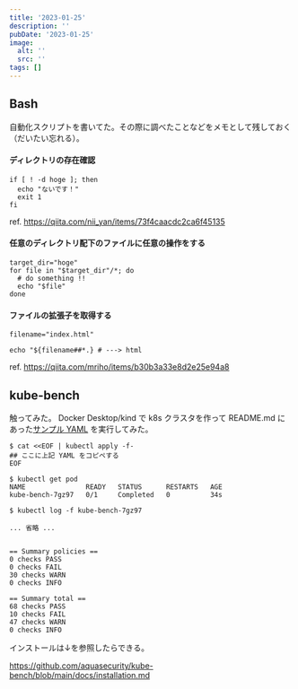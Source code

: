 ```yaml
---
title: '2023-01-25'
description: ''
pubDate: '2023-01-25'
image:
  alt: ''
  src: ''
tags: []
---
```


## Bash

自動化スクリプトを書いてた。その際に調べたことなどをメモとして残しておく（だいたい忘れる）。

#### ディレクトリの存在確認

```shell
if [ ! -d hoge ]; then
  echo "ないです！"
  exit 1
fi
```

ref. https://qiita.com/nii_yan/items/73f4caacdc2ca6f45135

#### 任意のディレクトリ配下のファイルに任意の操作をする

```shell
target_dir="hoge"
for file in "$target_dir"/*; do
  # do something !!
  echo "$file"
done
```

#### ファイルの拡張子を取得する

```shell
filename="index.html"

echo "${filename##*.} # ---> html
```

ref. https://qiita.com/mriho/items/b30b3a33e8d2e25e94a8


## kube-bench

触ってみた。
Docker Desktop/kind で k8s クラスタを作って README.md にあった[サンプル YAML](https://github.com/aquasecurity/kube-bench/blob/main/job.yaml) を実行してみた。

```shell
$ cat <<EOF | kubectl apply -f-
## ここに上記 YAML をコピペする
EOF

$ kubectl get pod
NAME               READY   STATUS      RESTARTS   AGE
kube-bench-7gz97   0/1     Completed   0          34s

$ kubectl log -f kube-bench-7gz97

... 省略 ...


== Summary policies ==
0 checks PASS
0 checks FAIL
30 checks WARN
0 checks INFO

== Summary total ==
68 checks PASS
10 checks FAIL
47 checks WARN
0 checks INFO
```

インストールは↓を参照したらできる。

https://github.com/aquasecurity/kube-bench/blob/main/docs/installation.md

